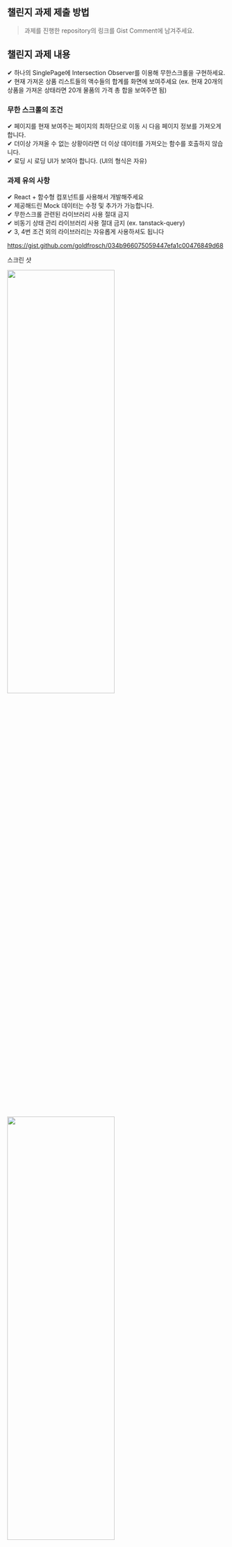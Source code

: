 ## 챌린지 과제 제출 방법
> 과제를 진행한 repository의 링크를 Gist Comment에 남겨주세요.

## 챌린지 과제 내용
✔ 하나의 SinglePage에 Intersection Observer를 이용해 무한스크롤을 구현하세요. <br/>
✔ 현재 가져온 상품 리스트들의 액수들의 합계를 화면에 보여주세요 (ex. 현재 20개의 상품을 가져온 상태라면 20개 물품의 가격 총 합을 보여주면 됨)<br/>

### 무한 스크롤의 조건
✔ 페이지를 현재 보여주는 페이지의 최하단으로 이동 시 다음 페이지 정보를 가져오게 합니다.<br/>
✔ 더이상 가져올 수 없는 상황이라면 더 이상 데이터를 가져오는 함수를 호출하지 않습니다.<br/>
✔ 로딩 시 로딩 UI가 보여아 합니다. (UI의 형식은 자유)<br/>

### 과제 유의 사항
✔ React + 함수형 컴포넌트를 사용해서 개발해주세요<br/>
✔ 제공해드린 Mock 데이터는 수정 및 추가가 가능합니다. <br/>
✔ 무한스크롤 관련된 라이브러리 사용 절대 금지<br/>
✔ 비동기 상태 관리 라이브러리 사용 절대 금지 (ex. tanstack-query)<br/>
✔ 3, 4번 조건 외의 라이브러리는 자유롭게 사용하셔도 됩니다<br/>


https://gist.github.com/goldfrosch/034b966075059447efa1c00476849d68

스크린 샷

<img src="https://github.com/user-attachments/assets/33d0a2b7-aa73-4de3-8ada-b6ae140d9163g" width="70%" height="50%"/>
<br/>

<img src="https://github.com/user-attachments/assets/8aeb8b10-9897-4895-bedf-54d5943ee440" width="70%" height="50%"/>
<br/>

<img src="https://github.com/user-attachments/assets/da5c9d8e-7463-4249-b369-6f7f9e7c0275" width="70%" height="50%"/>
